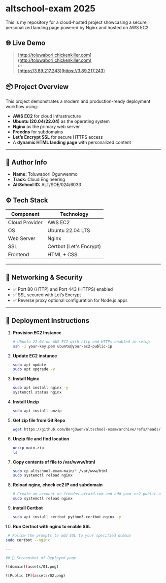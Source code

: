 # altschool-exam 2025

This is my repository for a cloud-hosted project showcasing a secure, personalized landing page powered by Nginx and hosted on AWS EC2.

## 🌐 Live Demo

> [http://toluwabori.chickenkiller.com](http://toluwabori.chickenkiller.com)  
> or  
> [https://3.89.217.243](https://3.89.217.243)

## 📦 Project Overview

This project demonstrates a modern and production-ready deployment workflow using:

- **AWS EC2** for cloud infrastructure
- **Ubuntu (20.04/22.04)** as the operating system
- **Nginx** as the primary web server
- **Freedns** for subdomains
- **Let’s Encrypt SSL** for secure HTTPS access
- A **dynamic HTML landing page** with personalized content

---

## 👤 Author Info

- **Name:** Toluwabori Ogunwenmo 
- **Track:** Cloud Engineering
- **AltSchool ID:** ALT/SOE/024/6033

## ⚙️ Tech Stack

| Component     | Technology        |
|---------------|-------------------|
| Cloud Provider | AWS EC2           |
| OS            | Ubuntu 22.04 LTS   |
| Web Server    | Nginx              |
| SSL           | Certbot (Let's Encrypt) |
| Frontend      | HTML + CSS         |

---

## 🔐 Networking & Security

- ✅ Port 80 (HTTP) and Port 443 (HTTPS) enabled
- ✅ SSL secured with Let’s Encrypt
- ✅ Reverse proxy optional configuration for Node.js apps

---

## 🧰 Deployment Instructions

1. **Provision EC2 Instance**
   ```bash
   # Ubuntu 22.04 on AWS EC2 with http and HTTPs enabled in setup
   ssh -i your-key.pem ubuntu@your-ec2-public-ip

2. **Update EC2 instance**
   ```bash
   sudo apt update
   sudo apt upgrade -y

3. **Install Nginx**
   ```bash
   sudo apt install nginx -y
   systemctl status nginx

4. **Install Unzip**
   ```bash
   sudo apt install unzip 

5. **Get zip file from Git Repo**
   ```bash
   wget https://github.com/BorgOwen/altschool-exam/archive/refs/heads/main.zip

6. **Unzip file and find location**
   ```bash
   unzip main.zip
   ls

7. **Copy contents of file to /var/www/html**
   ```bash
   sudo cp altschool-exam-main/* /var/www/html
   sudo systemctl reload nginx

8. **Reload nginx, check ec2 IP and subdomain**
   ```bash
   # Create an account on freedns.afraid.com and add your ec2 public address to the specified subdomain destination
   sudo systemctl reload nginx

9. **install Certbot**
   ```bash
   sudo apt install certbot python3-certbot-nginx -y

10.  **Run Certnot with nginx to enable SSL**
   ```bash
    # Follow the prompts to add SSL to your specified domain
   sudo certbot --nginx

---

## 📸 Screenshot of Deployed page

![domain](assets/01.png)

![Public IP](assets/02.png)
